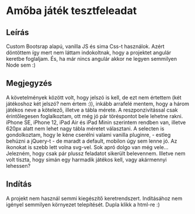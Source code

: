 # Amőba játék tesztfeleadat

## Leírás

Custom Bootsrap alapú, vanilla JS és sima Css-t használok. Azért döntöttem így mert nem láttam indokoltnak, hogy a projektet angulár keretbe foglaljam. És, ha már nincs angulár akkor ne legyen semmilyen Node sem :)

## Megjegyzés

A követelmények között volt, hogy jelszó is kell, de ezt nem értettem (két játékoshoz két jelszó? nem értem :)), inkább arrafelé mentem, hogy a három játékos neve a kötelező, illetve a tábla mérete.
A reszponzivitással csak érintőlegesen foglalkoztam, ott még jó pár töréspontot bele lehetne rakni. iPhone SE, iPhone 12, iPad Air és iPad Minin szerintem rendben van, illetve 620px alatt nem lehet nagy tábla méretet választani.
A selecten is gondolkoztam, hogy le kéne cserélni valami vanilla pluginre, - estleg behúzni a jQuery-t - de maradt a default, mobilon úgy sem lenne jó.
Az ikonokat is szebb lett volna svg-vel. Sok apró dolgo van még vele...
Jelezném, hogy csak pár plussz feladatot sikerült belevennem. Illetve nem volt tiszta, hogy simán egy harmadik játékos kell, vagy akármennyi lehessen?

## Indítás

A projekt nem használ semmi kiegészítő keretrendszert. Indításához nem igényel semmilyen környezet telepítését. Dupla klikk a html-re :)

